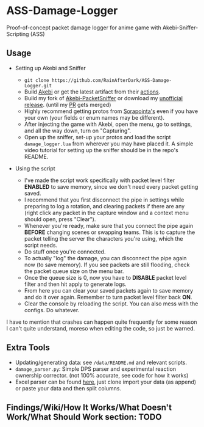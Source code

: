 # ASS-Damage-Logger
Proof-of-concept packet damage logger for anime game with Akebi-Sniffer-Scripting (ASS)

## Usage
- Setting up Akebi and Sniffer
  - `git clone https://github.com/RainAfterDark/ASS-Damage-Logger.git`
  - Build [Akebi](https://github.com/Akebi-Group/Akebi-GC) or get the latest artifact from their [actions](https://github.com/Akebi-Group/Akebi-GC/actions).
  - Build my fork of [Akebi-PacketSniffer](https://github.com/RainAfterDark/Akebi-PacketSniffer) or download my [unofficial release](https://github.com/RainAfterDark/Akebi-PacketSniffer/releases). (until my [PR](https://github.com/Akebi-Group/Akebi-PacketSniffer/pull/10) gets merged)
  - Highly recommend getting protos from [Sorapointa's](https://github.com/Sorapointa/Sorapointa-Protos) even if you have your own (your fields or enum names may be different).
  - After injecting the game with Akebi, open the menu, go to settings, and all the way down, turn on "Capturing".
  - Open up the sniffer, set-up your protos and load the script `damage_logger.lua` from wherever you may have placed it. A simple video tutorial for setting up the sniffer should be in the repo's README.
  
- Using the script
  - I've made the script work specifically with packet level filter **ENABLED** to save memory, since we don't need every packet getting saved.
  - I recommend that you first disconnect the pipe in settings while preparing to log a rotation, and clearing packets if there are any (right click any packet in the capture window and a context menu should open, press "Clear").
  - Whenever you're ready, make sure that you connect the pipe again **BEFORE** changing scenes or swapping teams. This is to capture the packet telling the server the characters you're using, which the script needs.
  - Do stuff once you're connected.
  - To actually "log" the damage, you can disconnect the pipe again now (to save memory). If you see packets are still flooding, check the packet queue size on the menu bar.
  - Once the queue size is 0, now you have to **DISABLE** packet level filter and then hit apply to generate logs.
  - From here you can clear your saved packets again to save memory and do it over again. Remember to turn packet level filter back **ON**.
  - Clear the console by reloading the script. You can also mess with the configs. Do whatever.
  
I have to mention that crashes can happen quite frequently for some reason I can't quite understand, moreso when editing the code, so just be warned.
  
## Extra Tools
- Updating/generating data: see `/data/README.md` and relevant scripts.
- `damage_parser.py`: Simple DPS parser and experimental reaction ownership corrector. (not 100% accurate, see code for how it works)
- Excel parser can be found [here](https://docs.google.com/spreadsheets/d/10rxAk7O8MLHZt5jacCHQrdzfP2-hOh-kk7TWJDj71sM/edit?usp=sharing), just clone import your data (as append) or paste your data and then split columns.
  
## Findings/Wiki/How It Works/What Doesn't Work/What Should Work section: TODO
 
